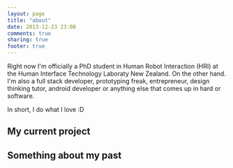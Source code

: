 ```yaml
---
layout: page
title: "about"
date: 2013-12-23 23:08
comments: true
sharing: true
footer: true
---
```

Right now I'm officially a PhD student in Human Robot Interaction (HRI) at the Human Interface Technology Laboraty New Zealand. On the other hand. I'm also a full stack developer, prototyping freak, entrepreneur, design thinking tutor, android developer or anything else that comes up in hard or software. 

In short, I do what I love :D

## My current project

## Something about my past
